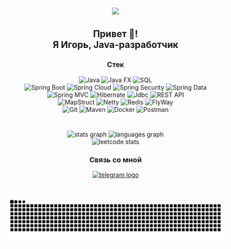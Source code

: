 <br clear="both">

<div align="center">
  <img height="196" src="https://media.giphy.com/media/gjrYDwbjnK8x36xZIO/giphy.gif"  />
</div>

###

<h2 align="center">Привет 👋!<br> Я Игорь, Java-разработчик</h2>

<div align="center">
  <h3>Стек</h3>
</div>

<div align="center">
    <img alt="Java" src="https://img.shields.io/badge/Java_Core-blue?style=flat" height="25">
    <img alt="Java FX" src="https://img.shields.io/badge/Java_FX-blue?style=flat" height="25">
   <img alt="SQL" src="https://img.shields.io/badge/SQL-blue?style=flat" height="25">
    <br>
    <img alt="Spring Boot" src="https://img.shields.io/badge/Spring_Boot-blue?style=flat" height="25">
    <img alt="Spring Cloud" src="https://img.shields.io/badge/Spring_Cloud-blue?style=flat" height="25">
    <img alt="Spring Security" src="https://img.shields.io/badge/Spring_Security-blue?style=flat" height="25">
    <img alt="Spring Data" src="https://img.shields.io/badge/Spring_Data-blue?style=flat" height="25">
  <img alt="Spring MVC" src="https://img.shields.io/badge/Spring_Web-blue?style=flat" height="25">
    <img alt="Hibernate" src="https://img.shields.io/badge/Hibernate-blue?style=flat" height="25">
    <img alt="Jdbc" src="https://img.shields.io/badge/Jdbc-blue?style=flat" height="25">
    <img alt="REST API" src="https://img.shields.io/badge/REST_API-blue?style=flat" height="25">
  <br>
    <img alt="MapStruct" src="https://img.shields.io/badge/MapStruct-blue?style=flat" height="25">
    <img alt="Netty" src="https://img.shields.io/badge/Netty-blue?style=flat" height="25">
    <img alt="Redis" src="https://img.shields.io/badge/Redis-blue?style=flat" height="25">
    <img alt="FlyWay" src="https://img.shields.io/badge/FlyWay-blue?style=flat" height="25">
  <br>
    <img alt="Git" src="https://img.shields.io/badge/Git-blue?style=flat" height="25">
    <img alt="Maven" src="https://img.shields.io/badge/Maven-blue?style=flat" height="25">
    <img alt="Docker" src="https://img.shields.io/badge/Docker-blue?style=flat" height="25">
     <img alt="Postman" src="https://img.shields.io/badge/Postman-blue?style=flat" height="25">
  
[//]: # ( <img src="https://cdn.jsdelivr.net/gh/devicons/devicon/icons/java/java-original.svg" height="40" alt="java logo"  />)

[//]: # (  <img width="12" />)

[//]: # (  <img src="https://cdn.jsdelivr.net/gh/devicons/devicon/icons/spring/spring-original.svg" height="40" alt="spring logo"  />)

[//]: # (  <img width="12" />)

[//]: # (  <img src="https://cdn.jsdelivr.net/gh/devicons/devicon/icons/postgresql/postgresql-original.svg" height="40" alt="postgresql logo"  />)

[//]: # (  <img width="12" />)

[//]: # (  <img src="https://cdn.jsdelivr.net/gh/devicons/devicon/icons/mysql/mysql-original.svg" height="40" alt="mysql logo"  />)

[//]: # (  <img width="12" />)

[//]: # (  <img src="https://cdn.jsdelivr.net/gh/devicons/devicon/icons/git/git-original.svg" height="40" alt="git logo"  />)

[//]: # (  <img width="12" />)

[//]: # (  <img src="https://cdn.jsdelivr.net/gh/devicons/devicon/icons/docker/docker-original.svg" height="40" alt="docker logo"  />)

[//]: # (  <img width="12" />)

[//]: # (  <img src="https://cdn.jsdelivr.net/gh/devicons/devicon/icons/angularjs/angularjs-original.svg" height="40" alt="angularjs logo"  />)

[//]: # (<img width="12" />)

[//]: # (  <img src="https://cdn.jsdelivr.net/gh/devicons/devicon/icons/html5/html5-original.svg" height="40" alt="html5 logo"  />)

[//]: # (  <img width="12" />)

[//]: # (  <img src="https://skillicons.dev/icons?i=maven" height="40" alt="apachemaven logo"  />)

</div>

###
<br>
<div align="center">
  <img src="https://github-readme-stats.vercel.app/api?username=igojig&hide_title=false&hide_rank=false&show_icons=true&include_all_commits=true&count_private=true&disable_animations=false&theme=default&locale=en&hide_border=false" height="150" alt="stats graph"  />
  <img src="https://github-readme-stats.vercel.app/api/top-langs?username=igojig&locale=en&hide_title=false&layout=compact&card_width=320&langs_count=5&theme=default&hide_border=false" height="150" alt="languages graph"  />
<br>
<img src="https://leetcard.jacoblin.cool/igojig?theme=light&font=Arimo&ext=activity" height="200" alt="leetcode stats"  />
  
</div>

###
<div align="center">
  <h3>Связь со мной</h3>
</div>

<div align="center">
  <a href="https://t.me/Zhigachev" target="_blank">
    <img src="https://img.shields.io/static/v1?message=Telegram&logo=telegram&label=&color=2CA5E0&logoColor=white&labelColor=&style=for-the-badge" height="35" alt="telegram logo"  />
  </a>
</div>

###

<br clear="both">

<img src="https://raw.githubusercontent.com/igojig/igojig/output/snake.svg" alt="Snake animation" />

###

<!--
**igojig/igojig** is a ✨ _special_ ✨ repository because its `README.md` (this file) appears on your GitHub profile.

Here are some ideas to get you started:

- 🔭 I’m currently working on ...
- 🌱 I’m currently learning ...
- 👯 I’m looking to collaborate on ...
- 🤔 I’m looking for help with ...
- 💬 Ask me about ...
- 📫 How to reach me: ...
- 😄 Pronouns: ...
- ⚡ Fun fact: ...
-->
